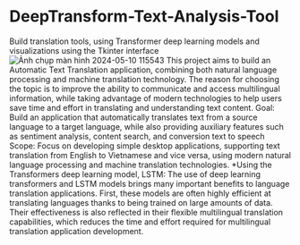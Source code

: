 # DeepTransform-Text-Analysis-Tool
Build translation tools, using Transformer deep learning models and visualizations using the Tkinter interface
![Ảnh chụp màn hình 2024-05-10 115543](https://github.com/HuyK98/DeepTransform-Text-Analysis-Tool/assets/168168769/f9469bcb-9d2a-4258-b09e-fbee010648ff)
This project aims to build an Automatic Text Translation application, combining both natural language processing and machine translation technology. The reason for choosing the topic is to improve the ability to communicate and access multilingual information, while taking advantage of modern technologies to help users save time and effort in translating and understanding text content.
Goal: Build an application that automatically translates text from a source language to a target language, while also providing auxiliary features such as sentiment analysis, content search, and conversion text to speech
Scope: Focus on developing simple desktop applications, supporting text translation from English to Vietnamese and vice versa, using modern natural language processing and machine translation technologies.
*Using the Transformers deep learning model, LSTM:
The use of deep learning transformers and LSTM models brings many important benefits to language translation applications. First, these models are often highly efficient at translating languages ​​thanks to being trained on large amounts of data. Their effectiveness is also reflected in their flexible multilingual translation capabilities, which reduces the time and effort required for multilingual translation application development.
